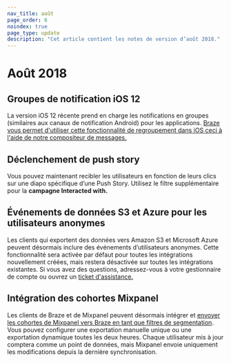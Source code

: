 ```yaml
---
nav_title: août
page_order: 6
noindex: true
page_type: update
description: "Cet article contient les notes de version d’août 2018."
---
```

# Août 2018

## Groupes de notification iOS 12

La version iOS 12 récente prend en charge les notifications en groupes (similaires aux canaux de notification Android) pour les applications. [Braze vous permet d'utiliser cette fonctionnalité de regroupement dans iOS ceci à l'aide de notre compositeur de messages.]({{site.baseurl}}/user_guide/message_building_by_channel/push/creating_a_push_message/#notification-groups)

## Déclenchement de push story

Vous pouvez maintenant recibler les utilisateurs en fonction de leurs clics sur une diapo spécifique d’une Push Story. Utilisez le filtre supplémentaire pour la **campagne Interacted with.**

## Événements de données S3 et Azure pour les utilisateurs anonymes

Les clients qui exportent des données vers Amazon S3 et Microsoft Azure peuvent désormais inclure des événements d’utilisateurs anonymes. Cette fonctionnalité sera activée par défaut pour toutes les intégrations nouvellement créées, mais restera désactivée sur toutes les intégrations existantes. Si vous avez des questions, adressez-vous à votre gestionnaire de compte ou ouvrez un [ticket d'assistance.][support]

## Intégration des cohortes Mixpanel

Les clients de Braze et de Mixpanel peuvent désormais intégrer et [envoyer les cohortes de Mixpanel vers Braze en tant que filtres de segmentation]({{site.baseurl}}/partners/insights/behavioral_analytics/mixpanel_for_currents/#mixpanel-cohort-import). Vous pouvez configurer une exportation manuelle unique ou une exportation dynamique toutes les deux heures. Chaque utilisateur mis à jour comptera comme un point de données, mais Mixpanel envoie uniquement les modifications depuis la dernière synchronisation.

[support]: {{site.baseurl}}/braze_support/